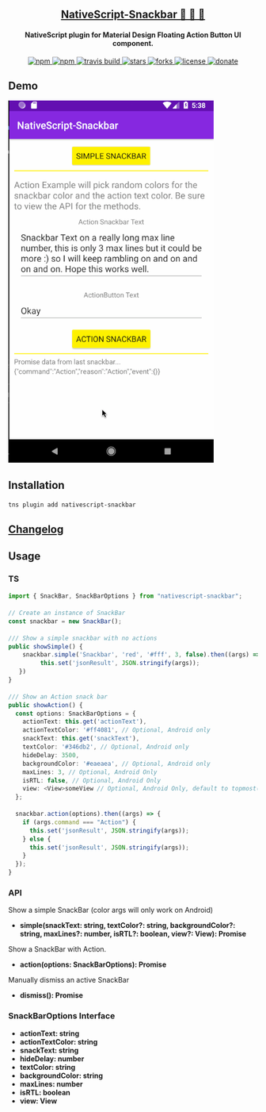 <a align="center" href="https://www.npmjs.com/package/nativescript-snackbar">
    <h2 align="center">NativeScript-Snackbar 🍭 🍫 🍦</h2>
</a>
<h4 align="center">NativeScript plugin for Material Design Floating Action Button UI component.</h4>

<p align="center">
 <a href="https://www.npmjs.com/package/nativescript-snackbar">
        <img src="https://img.shields.io/npm/v/nativescript-snackbar.svg" alt="npm">
    </a>
    <a href="https://www.npmjs.com/package/nativescript-snackbar">
        <img src="https://img.shields.io/npm/dt/nativescript-snackbar.svg?label=npm%20downloads" alt="npm">
    </a>
     <a href="https://travis-ci.org/bradmartin/nativescript-snackbar">
        <img src="https://travis-ci.org/bradmartin/nativescript-snackbar.svg?branch=master" alt="travis build">
    </a>
    <a href="https://github.com/bradmartin/nativescript-snackbar/stargazers">
        <img src="https://img.shields.io/github/stars/bradmartin/nativescript-snackbar.svg" alt="stars">
    </a>
     <a href="https://github.com/bradmartin/nativescript-snackbar/network">
        <img src="https://img.shields.io/github/forks/bradmartin/nativescript-snackbar.svg" alt="forks">
    </a>
    <a href="https://github.com/bradmartin/nativescript-snackbar/blob/master/LICENSE">
        <img src="https://img.shields.io/github/license/bradmartin/nativescript-snackbar.svg" alt="license">
    </a>
    <a href="https://paypal.me/bradwayne88">
        <img src="https://img.shields.io/badge/Donate-PayPal-green.svg" alt="donate">
    </a>
</p>

## Demo

![Snackbar](./screens/snackbar.gif)

## Installation

`tns plugin add nativescript-snackbar`

## [Changelog](./CHANGELOG.md)

## Usage

### TS

```typescript
import { SnackBar, SnackBarOptions } from "nativescript-snackbar";

// Create an instance of SnackBar
const snackbar = new SnackBar();

/// Show a simple snackbar with no actions
public showSimple() {
    snackbar.simple('Snackbar', 'red', '#fff', 3, false).then((args) => {
         this.set('jsonResult', JSON.stringify(args));
   })
}

/// Show an Action snack bar
public showAction() {
  const options: SnackBarOptions = {
    actionText: this.get('actionText'),
    actionTextColor: '#ff4081', // Optional, Android only
    snackText: this.get('snackText'),
    textColor: '#346db2', // Optional, Android only
    hideDelay: 3500,
    backgroundColor: '#eaeaea', // Optional, Android only
    maxLines: 3, // Optional, Android Only
    isRTL: false, // Optional, Android Only
    view: <View>someView // Optional, Android Only, default to topmost().currentPage
  };

  snackbar.action(options).then((args) => {
    if (args.command === "Action") {
      this.set('jsonResult', JSON.stringify(args));
    } else {
      this.set('jsonResult', JSON.stringify(args));
    }
  });
}
```

### API

Show a simple SnackBar (color args will only work on Android)

- **simple(snackText: string, textColor?: string, backgroundColor?: string, maxLines?: number, isRTL?: boolean, view?: View): Promise<any>**

Show a SnackBar with Action.

- **action(options: SnackBarOptions): Promise<any>**

Manually dismiss an active SnackBar

- **dismiss(): Promise<any>**

### SnackBarOptions Interface

- **actionText: string**
- **actionTextColor: string**
- **snackText: string**
- **hideDelay: number**
- **textColor: string**
- **backgroundColor: string**
- **maxLines: number**
- **isRTL: boolean**
- **view: View**
